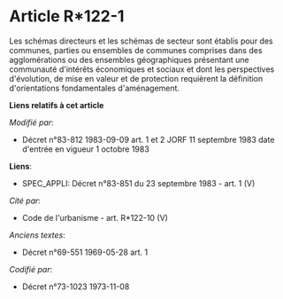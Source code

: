 # Article R*122-1

Les schémas directeurs et les schémas de secteur sont établis pour des communes, parties ou ensembles de communes comprises
dans des agglomérations ou des ensembles géographiques présentant une communauté d'intérêts économiques et sociaux et dont
les perspectives d'évolution, de mise en valeur et de protection requièrent la définition d'orientations fondamentales
d'aménagement.

**Liens relatifs à cet article**

_Modifié par_:

  - Décret n°83-812 1983-09-09 art. 1 et 2 JORF 11 septembre 1983 date d'entrée en vigueur 1 octobre 1983

**Liens**:

  - SPEC_APPLI: Décret n°83-851 du 23 septembre 1983 - art. 1 (V)

_Cité par_:

  - Code de l'urbanisme - art. R*122-10 (V)

_Anciens textes_:

  - Décret n°69-551 1969-05-28 art. 1

_Codifié par_:

  - Décret n°73-1023 1973-11-08

